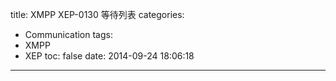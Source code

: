 title: XMPP XEP-0130 等待列表
categories:
  - Communication
tags:
  - XMPP
  - XEP
toc: false
date: 2014-09-24 18:06:18
---


